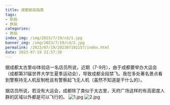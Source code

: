 ```yaml
---
title: 成都航拍指南
tags: 
- 航拍
- 旅拍
categories: 
- 旅拍
index_img: /img/2023/7/19/cd/1.jpg
banner_img: /img/2023/7/19/cd/2.jpg
permalink: /2023/07/19/202307192157/index.html
date: 2023-07-19 21:57:28
---
```


据成都太古里dji体验店一名店员所说，近期（7-9月），由于成都要举办大运会（成都第31届世界大学生夏季运动会），导致成都全段禁飞。我在多处著名景点看到警察持无人机反制枪且有警察起飞无人机（虽然不知道是干什么的）。

据店员所说，若没有大运会，成都除了类似于太古里，天府广场这样的有高密度人群的区域以外都是可以飞行的。
![1.jpg](/img/2023/7/19/cd/1.jpg)
![2.jpg](/img/2023/7/19/cd/2.jpg)